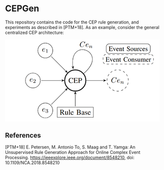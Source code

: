 # CEPGen

This repository contains the code for the CEP rule generation, and experiments as described in [PTM+18]. As an example, consider the general centralized CEP architecture: 

![CEP Overview](/figures/HCEP.png)


## References
[PTM+18] E. Petersen, M. Antonio To, S. Maag and T. Yamga: An Unsupervised Rule Generation Approach for Online Complex Event Processing. https://ieeexplore.ieee.org/document/8548210, doi: 10.1109/NCA.2018.8548210

